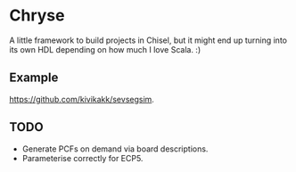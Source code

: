 # Chryse

A little framework to build projects in Chisel, but it might end up turning into
its own HDL depending on how much I love Scala. :)

## Example

<https://github.com/kivikakk/sevsegsim>.

## TODO

* Generate PCFs on demand via board descriptions.
* Parameterise correctly for ECP5.
